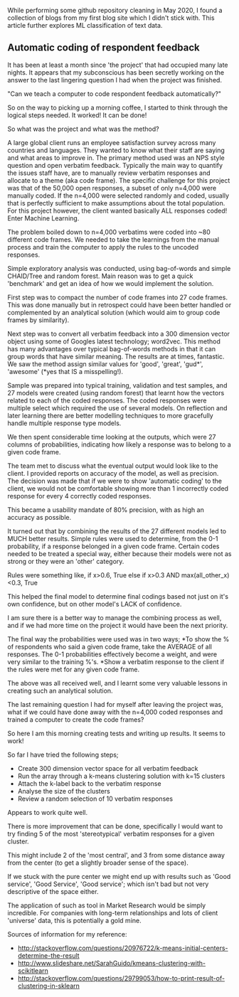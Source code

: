While performing some github repository cleaning in May 2020, I found a collection of blogs from my first blog site which I didn't stick with. This article further explores ML classification of text data.

## Automatic coding of respondent feedback

It has been at least a month since 'the project' that had occupied many late nights. It appears that my subconscious has been secretly working on the answer to the last lingering question I had when the project was finished.

"Can we teach a computer to code respondent feedback automatically?"

So on the way to picking up a morning coffee, I started to think through the logical steps needed. It worked! It can be done!

So what was the project and what was the method?

A large global client runs an employee satisfaction survey across many countries and languages. They wanted to know what their staff are saying and what areas to improve in. The primary method used was an NPS style question and open verbatim feedback. Typically the main way to quantify the issues staff have, are to manually review verbatim responses and allocate to a theme (aka code frame). The specific challenge for this project was that of the 50,000 open responses, a subset of only n=4,000 were manually coded. If the n=4,000 were selected randomly and coded, usually that is perfectly sufficient to make assumptions about the total population. For this project however, the client wanted basically ALL responses coded! Enter Machine Learning.

The problem boiled down to n=4,000 verbatims were coded into ~80 different code frames. We needed to take the learnings from the manual process and train the computer to apply the rules to the uncoded responses.

Simple exploratory analysis was conducted, using bag-of-words and simple CHAID/Tree and random forest. Main reason was to get a quick 'benchmark' and get an idea of how we would implement the solution.

First step was to compact the number of code frames into 27 code frames. This was done manually but in retrospect could have been better handled or complemented by an analytical solution (which would aim to group code frames by similarity).

Next step was to convert all verbatim feedback into a 300 dimension vector object using some of Googles latest technology; word2vec. This method has many advantages over typical bag-of-words methods in that it can group words that have similar meaning. The results are at times, fantastic. We saw the method assign similar values for 'good', 'great', 'gud*', 'awesome' (*yes that IS a misspelling!).

Sample was prepared into typical training, validation and test samples, and 27 models were created (using random forest) that learnt how the vectors related to each of the coded responses. The coded responses were multiple select which required the use of several models. On reflection and later learning there are better modelling techniques to more gracefully handle multiple response type models.

We then spent considerable time looking at the outputs, which were 27 columns of probabilities, indicating how likely a response was to belong to a given code frame.

The team met to discuss what the eventual output would look like to the client. I provided reports on accuracy of the model, as well as precision. The decision was made that if we were to show 'automatic coding' to the client, we would not be comfortable showing more than 1 incorrectly coded response for every 4 correctly coded responses.

This became a usability mandate of 80% precision, with as high an accuracy as possible.

It turned out that by combining the results of the 27 different models led to MUCH better results. Simple rules were used to determine, from the 0-1 probability, if a response belonged in a given code frame. Certain codes needed to be treated a special way, either because their models were not as strong or they were an 'other' category.

Rules were something like, 
if x>0.6, True
else if x>0.3 AND max(all_other_x)<0.3, True

This helped the final model to determine final codings based not just on it's own confidence, but on other model's LACK of confidence.

I am sure there is a better way to manage the combining process as well, and if we had more time on the project it would have been the next priority.

The final way the probabilities were used was in two ways;
*To show the % of respondents who said a given code frame, take the AVERAGE of all responses. The 0-1 probabilities effectively become a weight, and were very similar to the training %'s.
*Show a verbatim response to the client if the rules were met for any given code frame.

The above was all received well, and I learnt some very valuable lessons in creating such an analytical solution.

The last remaining question I had for myself after leaving the project was, what if we could have done away with the n=4,000 coded responses and trained a computer to create the code frames?

So here I am this morning creating tests and writing up results. It seems to work!

So far I have tried the following steps;

* Create 300 dimension vector space for all verbatim feedback
* Run the array through a k-means clustering solution with k=15 clusters
* Attach the k-label back to the verbatim response
* Analyse the size of the clusters
* Review a random selection of 10 verbatim responses

Appears to work quite well. 

There is more improvement that can be done, specifically I would want to try finding 5 of the most 'stereotypical' verbatim responses for a given cluster. 

This might include 2 of the 'most central', and 3 from some distance away from the center (to get a slightly broader sense of the space). 

If we stuck with the pure center we might end up with results such as 'Good service', 'Good Service', 'Good service'; which isn't bad but not very descriptive of the space either.

The application of such as tool in Market Research would be simply incredible. For companies with long-term relationships and lots of client 'universe' data, this is potentially a gold mine.

Sources of information for my reference:

* http://stackoverflow.com/questions/20976722/k-means-initial-centers-determine-the-result
* http://www.slideshare.net/SarahGuido/kmeans-clustering-with-scikitlearn
* http://stackoverflow.com/questions/29799053/how-to-print-result-of-clustering-in-sklearn